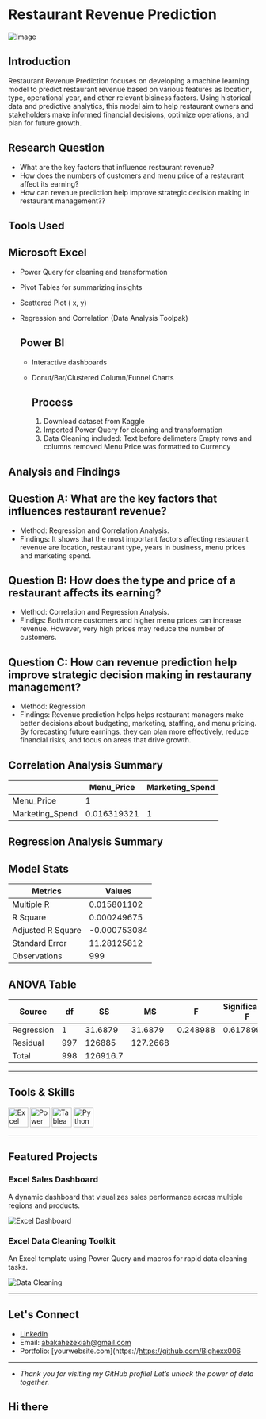 # Restaurant Revenue Prediction
![image](https://github.com/user-attachments/assets/9313cfc6-2b4c-4082-9555-b63d3a65e3c2)

## Introduction
Restaurant Revenue Prediction focuses on developing a machine learning model to predict restaurant revenue based on various features as location, type, operational year, and other relevant bisiness factors. Using historical data and predictive analytics, this model aim to help restaurant owners and stakeholders make informed financial decisions, optimize operations, and plan for future growth. 

## Research Question
-  What are the key factors that influence restaurant revenue?
- How does the numbers of customers and menu price of a restaurant affect its earning?
- How can revenue prediction help improve strategic decision making in restaurant management??

## Tools Used
## Microsoft Excel
- Power Query for cleaning and transformation
- Pivot Tables for summarizing insights
- Scattered Plot ( x, y)
- Regression and Correlation (Data Analysis Toolpak)
  
  ## Power BI
  - Interactive dashboards
  - Donut/Bar/Clustered Column/Funnel Charts
 
    ## Process
    1. Download dataset from Kaggle
    2. Imported Power Query for cleaning and transformation
    3. Data Cleaning included:
       Text before delimeters
       Empty rows and columns removed
       Menu Price was formatted to Currency
       
## Analysis and Findings

## Question A: What are the key factors that influences restaurant revenue?
- Method: Regression and Correlation Analysis.
- Findings: It shows that the most important factors affecting restaurant revenue are location, restaurant type, years in business, menu prices and marketing spend.
  
## Question B: How does the type and price of a restaurant affects its earning?
- Method: Correlation and Regression Analysis.
- Findigs: Both more customers and higher menu prices can increase revenue. However, very high prices may reduce the number of customers.

## Question C: How can revenue prediction help improve strategic decision making in restaurany management?
- Method:  Regression 
- Findings: Revenue prediction helps helps restaurant managers make better decisions about budgeting, marketing, staffing, and menu pricing. By forecasting future earnings, they can plan more effectively, reduce financial risks, and focus on areas that drive growth.

## Correlation Analysis Summary
|	       |Menu_Price	|Marketing_Spend |
|--------------|---------------|-----------------|
|Menu_Price    |	1      |                 |
|Marketing_Spend | 0.016319321 |	1        |

## Regression Analysis Summary
## Model Stats
|Metrics           | Values          |
|------------------|-----------------|	
|Multiple R        |	0.015801102  |
|R Square          |	0.000249675  |
|Adjusted R Square |	-0.000753084 |
|Standard Error    |	11.28125812  |
|Observations      |	999          |

## ANOVA Table
|Source     | df    | SS      | MS       | F         | Significance F |
|-----------|-------|---------|----------|-----------|----------------|
|Regression | 1     | 31.6879 | 31.6879  | 0.248988  | 0.617899       |
|Residual   | 997   | 126885  | 127.2668 |           |                |
|Total      | 998   | 126916.7|          |           |                |







---

##  Tools & Skills

<p align="left">
  <img src="https://cdn.jsdelivr.net/gh/devicons/devicon/icons/microsoftexcel/microsoftexcel-plain.svg" height="40" alt="Excel"/>
  <img src="https://img.icons8.com/color/48/000000/power-bi.png" height="40" alt="Power BI"/>
  <img src="https://img.icons8.com/color/48/000000/tableau-software.png" height="40" alt="Tableau"/>
  <img src="https://img.icons8.com/color/48/000000/python.png" height="40" alt="Python"/>

</p>

---

##  Featured Projects

### Excel Sales Dashboard
A dynamic dashboard that visualizes sales performance across multiple regions and products.

![Excel Dashboard](https://your-image-link.com/excel-dashboard-preview.png)

###  Excel Data Cleaning Toolkit
An Excel template using Power Query and macros for rapid data cleaning tasks.

![Data Cleaning](https://your-image-link.com/data-cleaning-preview.png)

---

##  Let's Connect

- [LinkedIn](https://www.linkedin.com/in/https://github.com/Bighexx006)
-  Email: abakahezekiah@gmail.com
-  Portfolio: [yourwebsite.com](https://https://github.com/Bighexx006
---

- *Thank you for visiting my GitHub profile! Let’s unlock the power of data together.*  
## Hi there 

<!--
**Bighexx006/Bighexx006** is a  _special_  repository because its `README.md` (this file) appears on your GitHub profile.

Here are some ideas to get you started:

-  I’m currently working on Ms excel
-  I’m currently learning ...
-  I’m looking to collaborate on ...
-  I’m looking for help with ...
-  Ask me about ...
-  How to reach me: ...
-  Pronouns: ...
-  Fun fact: ...
-->
